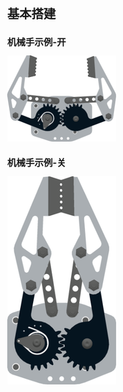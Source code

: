 # 基本搭建

## 机械手示例-开
<img src="机械手示例开.png" width=50% height=50% ></img>
## 机械手示例-关
<img src="机械手示例关.png" width=50% height=50% ></img>